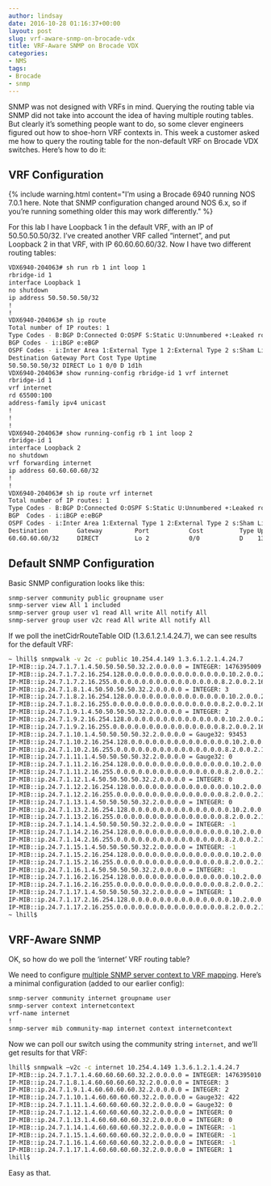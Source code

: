 ```yaml
---
author: lindsay
date: 2016-10-28 01:16:37+00:00
layout: post
slug: vrf-aware-snmp-on-brocade-vdx
title: VRF-Aware SNMP on Brocade VDX
categories:
- NMS
tags:
- Brocade
- snmp
---
```


SNMP was not designed with VRFs in mind. Querying the routing table via SNMP did not take into account the idea of having multiple routing tables. But clearly it’s something people want to do, so some clever engineers figured out how to shoe-horn VRF contexts in. This week a customer asked me how to query the routing table for the non-default VRF on Brocade VDX switches. Here’s how to do it:



## VRF Configuration



{% include warning.html content="I’m using a Brocade 6940 running NOS 7.0.1 here. Note that SNMP configuration changed around NOS 6.x, so if you’re running something older this may work differently." %}


For this lab I have Loopback 1 in the default VRF, with an IP of 50.50.50.50/32. I’ve created another VRF called “internet”, and put Loopback 2 in that VRF, with IP 60.60.60.60/32. Now I have two different routing tables:


```sh
VDX6940-204063# sh run rb 1 int loop 1
rbridge-id 1
interface Loopback 1
no shutdown
ip address 50.50.50.50/32
!
!
VDX6940-204063# sh ip route
Total number of IP routes: 1
Type Codes - B:BGP D:Connected O:OSPF S:Static U:Unnumbered +:Leaked route; Cost - Dist/Metric
BGP Codes - i:iBGP e:eBGP
OSPF Codes - i:Inter Area 1:External Type 1 2:External Type 2 s:Sham Link
Destination Gateway Port Cost Type Uptime
50.50.50.50/32 DIRECT Lo 1 0/0 D 1d1h
VDX6940-204063# show running-config rbridge-id 1 vrf internet
rbridge-id 1
vrf internet
rd 65500:100
address-family ipv4 unicast
!
!
!
VDX6940-204063# show running-config rb 1 int loop 2
rbridge-id 1
interface Loopback 2
no shutdown
vrf forwarding internet
ip address 60.60.60.60/32
!
!
VDX6940-204063# sh ip route vrf internet
Total number of IP routes: 1
Type Codes - B:BGP D:Connected O:OSPF S:Static U:Unnumbered +:Leaked route; Cost - Dist/Metric
BGP  Codes - i:iBGP e:eBGP
OSPF Codes - i:Inter Area 1:External Type 1 2:External Type 2 s:Sham Link
Destination        Gateway         Port           Cost          Type Uptime
60.60.60.60/32     DIRECT          Lo 2           0/0           D    13m16s
```




## Default SNMP Configuration



Basic SNMP configuration looks like this:


```sh
snmp-server community public groupname user
snmp-server view All 1 included
snmp-server group user v1 read All write All notify All
snmp-server group user v2c read All write All notify All

```


If we poll the inetCidrRouteTable OID (1.3.6.1.2.1.4.24.7), we can see results for the default VRF:


```sh
~ lhill$ snmpwalk -v 2c -c public 10.254.4.149 1.3.6.1.2.1.4.24.7
IP-MIB::ip.24.7.1.7.1.4.50.50.50.50.32.2.0.0.0.0 = INTEGER: 1476395009
IP-MIB::ip.24.7.1.7.2.16.254.128.0.0.0.0.0.0.0.0.0.0.0.0.0.0.10.2.0.0.2.16.0.0.0.0.0.0.0.0.0.0.0.0.0.0.0.0 = INTEGER: 0
IP-MIB::ip.24.7.1.7.2.16.255.0.0.0.0.0.0.0.0.0.0.0.0.0.0.0.8.2.0.0.2.16.0.0.0.0.0.0.0.0.0.0.0.0.0.0.0.0 = INTEGER: 0
IP-MIB::ip.24.7.1.8.1.4.50.50.50.50.32.2.0.0.0.0 = INTEGER: 3
IP-MIB::ip.24.7.1.8.2.16.254.128.0.0.0.0.0.0.0.0.0.0.0.0.0.0.10.2.0.0.2.16.0.0.0.0.0.0.0.0.0.0.0.0.0.0.0.0 = INTEGER: 4
IP-MIB::ip.24.7.1.8.2.16.255.0.0.0.0.0.0.0.0.0.0.0.0.0.0.0.8.2.0.0.2.16.0.0.0.0.0.0.0.0.0.0.0.0.0.0.0.0 = INTEGER: 4
IP-MIB::ip.24.7.1.9.1.4.50.50.50.50.32.2.0.0.0.0 = INTEGER: 2
IP-MIB::ip.24.7.1.9.2.16.254.128.0.0.0.0.0.0.0.0.0.0.0.0.0.0.10.2.0.0.2.16.0.0.0.0.0.0.0.0.0.0.0.0.0.0.0.0 = INTEGER: 1
IP-MIB::ip.24.7.1.9.2.16.255.0.0.0.0.0.0.0.0.0.0.0.0.0.0.0.8.2.0.0.2.16.0.0.0.0.0.0.0.0.0.0.0.0.0.0.0.0 = INTEGER: 1
IP-MIB::ip.24.7.1.10.1.4.50.50.50.50.32.2.0.0.0.0 = Gauge32: 93453
IP-MIB::ip.24.7.1.10.2.16.254.128.0.0.0.0.0.0.0.0.0.0.0.0.0.0.10.2.0.0.2.16.0.0.0.0.0.0.0.0.0.0.0.0.0.0.0.0 = Gauge32: 8020667
IP-MIB::ip.24.7.1.10.2.16.255.0.0.0.0.0.0.0.0.0.0.0.0.0.0.0.8.2.0.0.2.16.0.0.0.0.0.0.0.0.0.0.0.0.0.0.0.0 = Gauge32: 8020667
IP-MIB::ip.24.7.1.11.1.4.50.50.50.50.32.2.0.0.0.0 = Gauge32: 0
IP-MIB::ip.24.7.1.11.2.16.254.128.0.0.0.0.0.0.0.0.0.0.0.0.0.0.10.2.0.0.2.16.0.0.0.0.0.0.0.0.0.0.0.0.0.0.0.0 = Gauge32: 0
IP-MIB::ip.24.7.1.11.2.16.255.0.0.0.0.0.0.0.0.0.0.0.0.0.0.0.8.2.0.0.2.16.0.0.0.0.0.0.0.0.0.0.0.0.0.0.0.0 = Gauge32: 0
IP-MIB::ip.24.7.1.12.1.4.50.50.50.50.32.2.0.0.0.0 = INTEGER: 0
IP-MIB::ip.24.7.1.12.2.16.254.128.0.0.0.0.0.0.0.0.0.0.0.0.0.0.10.2.0.0.2.16.0.0.0.0.0.0.0.0.0.0.0.0.0.0.0.0 = INTEGER: 0
IP-MIB::ip.24.7.1.12.2.16.255.0.0.0.0.0.0.0.0.0.0.0.0.0.0.0.8.2.0.0.2.16.0.0.0.0.0.0.0.0.0.0.0.0.0.0.0.0 = INTEGER: 0
IP-MIB::ip.24.7.1.13.1.4.50.50.50.50.32.2.0.0.0.0 = INTEGER: 0
IP-MIB::ip.24.7.1.13.2.16.254.128.0.0.0.0.0.0.0.0.0.0.0.0.0.0.10.2.0.0.2.16.0.0.0.0.0.0.0.0.0.0.0.0.0.0.0.0 = INTEGER: 0
IP-MIB::ip.24.7.1.13.2.16.255.0.0.0.0.0.0.0.0.0.0.0.0.0.0.0.8.2.0.0.2.16.0.0.0.0.0.0.0.0.0.0.0.0.0.0.0.0 = INTEGER: 0
IP-MIB::ip.24.7.1.14.1.4.50.50.50.50.32.2.0.0.0.0 = INTEGER: -1
IP-MIB::ip.24.7.1.14.2.16.254.128.0.0.0.0.0.0.0.0.0.0.0.0.0.0.10.2.0.0.2.16.0.0.0.0.0.0.0.0.0.0.0.0.0.0.0.0 = INTEGER: -1
IP-MIB::ip.24.7.1.14.2.16.255.0.0.0.0.0.0.0.0.0.0.0.0.0.0.0.8.2.0.0.2.16.0.0.0.0.0.0.0.0.0.0.0.0.0.0.0.0 = INTEGER: -1
IP-MIB::ip.24.7.1.15.1.4.50.50.50.50.32.2.0.0.0.0 = INTEGER: -1
IP-MIB::ip.24.7.1.15.2.16.254.128.0.0.0.0.0.0.0.0.0.0.0.0.0.0.10.2.0.0.2.16.0.0.0.0.0.0.0.0.0.0.0.0.0.0.0.0 = INTEGER: -1
IP-MIB::ip.24.7.1.15.2.16.255.0.0.0.0.0.0.0.0.0.0.0.0.0.0.0.8.2.0.0.2.16.0.0.0.0.0.0.0.0.0.0.0.0.0.0.0.0 = INTEGER: -1
IP-MIB::ip.24.7.1.16.1.4.50.50.50.50.32.2.0.0.0.0 = INTEGER: -1
IP-MIB::ip.24.7.1.16.2.16.254.128.0.0.0.0.0.0.0.0.0.0.0.0.0.0.10.2.0.0.2.16.0.0.0.0.0.0.0.0.0.0.0.0.0.0.0.0 = INTEGER: -1
IP-MIB::ip.24.7.1.16.2.16.255.0.0.0.0.0.0.0.0.0.0.0.0.0.0.0.8.2.0.0.2.16.0.0.0.0.0.0.0.0.0.0.0.0.0.0.0.0 = INTEGER: -1
IP-MIB::ip.24.7.1.17.1.4.50.50.50.50.32.2.0.0.0.0 = INTEGER: 1
IP-MIB::ip.24.7.1.17.2.16.254.128.0.0.0.0.0.0.0.0.0.0.0.0.0.0.10.2.0.0.2.16.0.0.0.0.0.0.0.0.0.0.0.0.0.0.0.0 = INTEGER: 1
IP-MIB::ip.24.7.1.17.2.16.255.0.0.0.0.0.0.0.0.0.0.0.0.0.0.0.8.2.0.0.2.16.0.0.0.0.0.0.0.0.0.0.0.0.0.0.0.0 = INTEGER: 1
~ lhill$
```




## VRF-Aware SNMP



OK, so how do we poll the ‘internet’ VRF routing table?

We need to configure [multiple SNMP server context to VRF mapping](http://www.brocade.com/content/html/en/administration-guide/nos-701-adminguide/GUID-A557CDAE-F5CD-4FC1-B33C-7385D1243226.html). Here’s a minimal configuration (added to our earlier config):


```sh
snmp-server community internet groupname user
snmp-server context internetcontext
vrf-name internet
!
snmp-server mib community-map internet context internetcontext
```


Now we can poll our switch using the community string `internet`, and we’ll get results for that VRF:


```sh
lhill$ snmpwalk –v2c -c internet 10.254.4.149 1.3.6.1.2.1.4.24.7
IP-MIB::ip.24.7.1.7.1.4.60.60.60.60.32.2.0.0.0.0 = INTEGER: 1476395010
IP-MIB::ip.24.7.1.8.1.4.60.60.60.60.32.2.0.0.0.0 = INTEGER: 3
IP-MIB::ip.24.7.1.9.1.4.60.60.60.60.32.2.0.0.0.0 = INTEGER: 2
IP-MIB::ip.24.7.1.10.1.4.60.60.60.60.32.2.0.0.0.0 = Gauge32: 422
IP-MIB::ip.24.7.1.11.1.4.60.60.60.60.32.2.0.0.0.0 = Gauge32: 0
IP-MIB::ip.24.7.1.12.1.4.60.60.60.60.32.2.0.0.0.0 = INTEGER: 0
IP-MIB::ip.24.7.1.13.1.4.60.60.60.60.32.2.0.0.0.0 = INTEGER: 0
IP-MIB::ip.24.7.1.14.1.4.60.60.60.60.32.2.0.0.0.0 = INTEGER: -1
IP-MIB::ip.24.7.1.15.1.4.60.60.60.60.32.2.0.0.0.0 = INTEGER: -1
IP-MIB::ip.24.7.1.16.1.4.60.60.60.60.32.2.0.0.0.0 = INTEGER: -1
IP-MIB::ip.24.7.1.17.1.4.60.60.60.60.32.2.0.0.0.0 = INTEGER: 1
lhill$
```


Easy as that.
